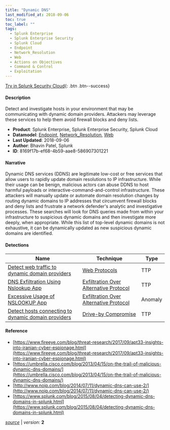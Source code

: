 ```yaml
---
title: "Dynamic DNS"
last_modified_at: 2018-09-06
toc: true
toc_label: ""
tags:
  - Splunk Enterprise
  - Splunk Enterprise Security
  - Splunk Cloud
  - Endpoint
  - Network_Resolution
  - Web
  - Actions on Objectives
  - Command & Control
  - Exploitation
---
```


[Try in Splunk Security Cloud](https://www.splunk.com/en_us/cyber-security.html){: .btn .btn--success}

#### Description

Detect and investigate hosts in your environment that may be communicating with dynamic domain providers. Attackers may leverage these services to help them avoid firewall blocks and deny lists.

- **Product**: Splunk Enterprise, Splunk Enterprise Security, Splunk Cloud
- **Datamodel**: [Endpoint](https://docs.splunk.com/Documentation/CIM/latest/User/Endpoint), [Network_Resolution](https://docs.splunk.com/Documentation/CIM/latest/User/NetworkResolution), [Web](https://docs.splunk.com/Documentation/CIM/latest/User/Web)
- **Last Updated**: 2018-09-06
- **Author**: Bhavin Patel, Splunk
- **ID**: 8169f17b-ef68-4b59-aae8-586907301221

#### Narrative

Dynamic DNS services (DDNS) are legitimate low-cost or free services that allow users to rapidly update domain resolutions to IP infrastructure. While their usage can be benign, malicious actors can abuse DDNS to host harmful payloads or interactive-command-and-control infrastructure. These attackers will manually update or automate domain resolution changes by routing dynamic domains to IP addresses that circumvent firewall blocks and deny lists and frustrate a network defender's analytic and investigative processes. These searches will look for DNS queries made from within your infrastructure to suspicious dynamic domains and then investigate more deeply, when appropriate. While this list of top-level dynamic domains is not exhaustive, it can be dynamically updated as new suspicious dynamic domains are identified.

#### Detections

| Name        | Technique   | Type         |
| ----------- | ----------- |--------------|
| [Detect web traffic to dynamic domain providers](/deprecated/detect_web_traffic_to_dynamic_domain_providers/) | [Web Protocols](/tags/#web-protocols)| TTP |
| [DNS Exfiltration Using Nslookup App](/endpoint/dns_exfiltration_using_nslookup_app/) | [Exfiltration Over Alternative Protocol](/tags/#exfiltration-over-alternative-protocol)| TTP |
| [Excessive Usage of NSLOOKUP App](/endpoint/excessive_usage_of_nslookup_app/) | [Exfiltration Over Alternative Protocol](/tags/#exfiltration-over-alternative-protocol)| Anomaly |
| [Detect hosts connecting to dynamic domain providers](/network/detect_hosts_connecting_to_dynamic_domain_providers/) | [Drive-by Compromise](/tags/#drive-by-compromise)| TTP |

#### Reference

* [https://www.fireeye.com/blog/threat-research/2017/09/apt33-insights-into-iranian-cyber-espionage.html](https://www.fireeye.com/blog/threat-research/2017/09/apt33-insights-into-iranian-cyber-espionage.html)
* [https://umbrella.cisco.com/blog/2013/04/15/on-the-trail-of-malicious-dynamic-dns-domains/](https://umbrella.cisco.com/blog/2013/04/15/on-the-trail-of-malicious-dynamic-dns-domains/)
* [http://www.noip.com/blog/2014/07/11/dynamic-dns-can-use-2/](http://www.noip.com/blog/2014/07/11/dynamic-dns-can-use-2/)
* [https://www.splunk.com/blog/2015/08/04/detecting-dynamic-dns-domains-in-splunk.html](https://www.splunk.com/blog/2015/08/04/detecting-dynamic-dns-domains-in-splunk.html)



[*source*](https://github.com/splunk/security_content/tree/develop/stories/dynamic_dns.yml) \| *version*: **2**